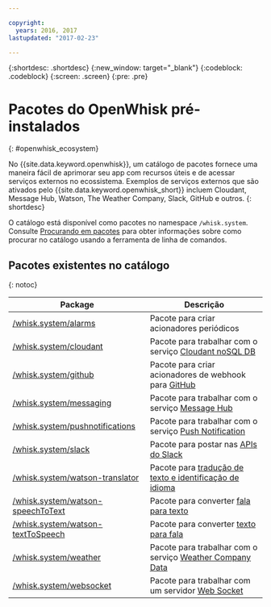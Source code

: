 ```yaml
---

copyright:
  years: 2016, 2017
lastupdated: "2017-02-23"

---
```


{:shortdesc: .shortdesc}
{:new_window: target="_blank"}
{:codeblock: .codeblock}
{:screen: .screen}
{:pre: .pre}

# Pacotes do OpenWhisk pré-instalados
{: #openwhisk_ecosystem}

No {{site.data.keyword.openwhisk}}, um catálogo de pacotes fornece uma maneira fácil de aprimorar seu app com recursos úteis e de acessar serviços externos no ecossistema. Exemplos de serviços externos que são ativados pelo {{site.data.keyword.openwhisk_short}} incluem Cloudant, Message Hub, Watson, The Weather Company, Slack, GitHub e outros.
{: shortdesc}

O catálogo está disponível como pacotes no namespace `/whisk.system`. Consulte [Procurando em pacotes](./packages.md#browsing-packages) para obter informações sobre como procurar no catálogo usando a ferramenta de linha de comandos.

## Pacotes existentes no catálogo
{: notoc}

| Package | Descrição |
| --- | --- |
| [/whisk.system/alarms](./openwhisk_alarms.html) | Pacote para criar acionadores periódicos |
| [/whisk.system/cloudant](./openwhisk_cloudant.html) | Pacote para trabalhar com o serviço [Cloudant noSQL DB](https://console.ng.bluemix.net/docs/services/Cloudant/index.html) |
| [/whisk.system/github](./openwhisk_github.html) | Pacote para criar acionadores de webhook para [GitHub](https://developer.github.com/) |
| [/whisk.system/messaging](./openwhisk_messagehub.html) | Pacote para trabalhar com o serviço [Message Hub](https://console.ng.bluemix.net/docs/services/MessageHub/index.html) |
| [/whisk.system/pushnotifications](./openwhisk_pushnotifications.html) | Pacote para trabalhar com o serviço [Push Notification](https://console.ng.bluemix.net/docs/services/mobilepush/index.html) |
| [/whisk.system/slack](./openwhisk_slack.html) | Pacote para postar nas [APIs do Slack](https://api.slack.com/) |
| [/whisk.system/watson-translator](./openwhisk_watson_translator.html) | Pacote para [tradução de texto e identificação de idioma](https://www.ibm.com/watson/developercloud/language-translator.html) |
| [/whisk.system/watson-speechToText](./openwhisk_watson_speechtotext.html) | Pacote para converter [fala para texto](https://www.ibm.com/watson/developercloud/speech-to-text.html) |
| [/whisk.system/watson-textToSpeech](./openwhisk_watson_texttospeech.html) | Pacote para converter [texto para fala](https://www.ibm.com/watson/developercloud/text-to-speech.html) |
| [/whisk.system/weather](./openwhisk_weather.html) | Pacote para trabalhar com o serviço [Weather Company Data](https://console.ng.bluemix.net/docs/services/Weather/index.html) |
| [/whisk.system/websocket](./openwhisk_websocket.html) | Pacote para trabalhar com um servidor [Web Socket](https://developer.mozilla.org/en-US/docs/Web/API/WebSockets_API) |
